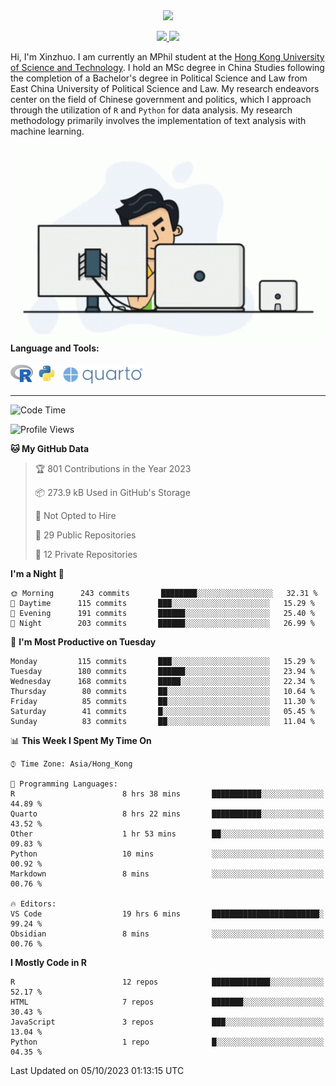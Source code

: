 <div align='center'>
<img src='https://readme-typing-svg.herokuapp.com?font=Lora&color=4d3900&center=true&lines=HKUST+Mphil+in+SOSC;Focus+on+China;Code+for+PoliSci'/>
</div>

<p align='center'>
 <a href
='https://www.linkedin.com/in/xinzhuo-huang-5161011ba/' target='_blank'>
        <img src='https://img.shields.io/badge/linkedin%20-%230077B5.svg?&style=for-the-badge&logo=linkedin&logoColor=white'/>
    </a>
 <a href='https://twitter.com/HsinchoH' target='_blank'>
        <img src='https://img.shields.io/badge/Twitter-1DA1F2?style=for-the-badge&logo=twitter&logoColor=white'/>
    </a>
    </p>
    
Hi, I'm Xinzhuo. I am currently an MPhil student at the [Hong Kong University of Science and Technology](https://sosc.hkust.edu.hk/node/613). I hold an MSc degree in China Studies following the completion of a Bachelor's degree in Political Science and Law from East China University of Political Science and Law. My research endeavors center on the field of Chinese government and politics, which I approach through the utilization of `R` and `Python` for data analysis. My research methodology primarily involves the implementation of text analysis with machine learning.




<img align='right' src="https://github.com/xinzhuohkust/xinzhuohkust/blob/main/programmer.gif" width="590">



**Language and Tools:**  

<code><img height="36" src="https://raw.githubusercontent.com/github/explore/80688e429a7d4ef2fca1e82350fe8e3517d3494d/topics/r/r.png"></code>
<code><img height="36" src="https://raw.githubusercontent.com/github/explore/80688e429a7d4ef2fca1e82350fe8e3517d3494d/topics/python/python.png"></code>
<code><img height="32" src="https://github.com/quarto-dev/quarto-r/blob/main/man/figures/quarto.png"></code>

---
<!--START_SECTION:waka-->
![Code Time](http://img.shields.io/badge/Code%20Time-985%20hrs%2045%20mins-blue)

![Profile Views](http://img.shields.io/badge/Profile%20Views-11-blue)

**🐱 My GitHub Data** 

> 🏆 801 Contributions in the Year 2023
 > 
> 📦 273.9 kB Used in GitHub's Storage 
 > 
> 🚫 Not Opted to Hire
 > 
> 📜 29 Public Repositories 
 > 
> 🔑 12 Private Repositories  
 > 
**I'm a Night 🦉** 

```text
🌞 Morning      243 commits       ████████░░░░░░░░░░░░░░░░░   32.31 % 
🌆 Daytime      115 commits       ███░░░░░░░░░░░░░░░░░░░░░░   15.29 % 
🌃 Evening      191 commits       ██████░░░░░░░░░░░░░░░░░░░   25.40 % 
🌙 Night        203 commits       ██████░░░░░░░░░░░░░░░░░░░   26.99 % 

```
📅 **I'm Most Productive on Tuesday** 

```text
Monday         115 commits       ███░░░░░░░░░░░░░░░░░░░░░░   15.29 % 
Tuesday        180 commits       ██████░░░░░░░░░░░░░░░░░░░   23.94 % 
Wednesday      168 commits       █████░░░░░░░░░░░░░░░░░░░░   22.34 % 
Thursday        80 commits       ██░░░░░░░░░░░░░░░░░░░░░░░   10.64 % 
Friday          85 commits       ██░░░░░░░░░░░░░░░░░░░░░░░   11.30 % 
Saturday        41 commits       █░░░░░░░░░░░░░░░░░░░░░░░░   05.45 % 
Sunday          83 commits       ██░░░░░░░░░░░░░░░░░░░░░░░   11.04 % 

```


📊 **This Week I Spent My Time On** 

```text
⌚︎ Time Zone: Asia/Hong_Kong

💬 Programming Languages: 
R                        8 hrs 38 mins       ███████████░░░░░░░░░░░░░░   44.89 % 
Quarto                   8 hrs 22 mins       ███████████░░░░░░░░░░░░░░   43.52 % 
Other                    1 hr 53 mins        ██░░░░░░░░░░░░░░░░░░░░░░░   09.83 % 
Python                   10 mins             ░░░░░░░░░░░░░░░░░░░░░░░░░   00.92 % 
Markdown                 8 mins              ░░░░░░░░░░░░░░░░░░░░░░░░░   00.76 % 

🔥 Editors: 
VS Code                  19 hrs 6 mins       ████████████████████████░   99.24 % 
Obsidian                 8 mins              ░░░░░░░░░░░░░░░░░░░░░░░░░   00.76 % 

```

**I Mostly Code in R** 

```text
R                        12 repos            █████████████░░░░░░░░░░░░   52.17 % 
HTML                     7 repos             ███████░░░░░░░░░░░░░░░░░░   30.43 % 
JavaScript               3 repos             ███░░░░░░░░░░░░░░░░░░░░░░   13.04 % 
Python                   1 repo              █░░░░░░░░░░░░░░░░░░░░░░░░   04.35 % 

```



 Last Updated on 05/10/2023 01:13:15 UTC
<!--END_SECTION:waka-->
    
    
    
    
    
    
    
    
